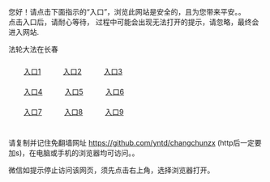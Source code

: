 您好！请点击下面指示的“入口”，浏览此网站是安全的，且为您带来平安。。 <br/>
点击入口后，请耐心等待， 过程中可能会出现无法打开的提示，请忽略，最终会进入网站. </br>

法轮大法在长春<br/>
<div style="padding:10px"><a style="margin:20px" target="_blank" href="http://d34faa9d0sze85.cloudfront.net/zytas?bqobwj" id="ccLink1" rel="nofollow">入口1</a> <a target="_blank" style="margin:20px" href="http://d2s9hh8wzijaip.cloudfront.net/zytas?shcugzyv" id="ccLink2" rel="nofollow">入口2</a> <a style="margin:20px" target="_blank" href="http://d3ev9x48i1wz6g.cloudfront.net/zytas?bgmecazu" id="ccLink3" rel="nofollow">入口3</a></div>

<div style="padding:10px" ><a style="margin:20px" target="_blank" href="http://d34faa9d0sze85.cloudfront.net/zytas?bqobwj" id="ccLink4" rel="nofollow">入口4</a> <a style="margin:20px" href="http://d2s9hh8wzijaip.cloudfront.net/zytas?shcugzyv" target="_blank" id="ccLink5" rel="nofollow">入口5</a> <a style="margin:20px" href="http://d3ev9x48i1wz6g.cloudfront.net/zytas?bgmecazu" target="_blank" id="ccLink6" rel="nofollow">入口6</a></div>

<div style="padding:10px"><a style="margin:20px" target="_blank" href="http://d34faa9d0sze85.cloudfront.net/zytas?bqobwj" id="ccLink7" rel="nofollow">入口7</a> <a style="margin:20px" href="http://d2s9hh8wzijaip.cloudfront.net/zytas?shcugzyv" target="_blank" id="ccLink8" rel="nofollow">入口8</a> <a style="margin:20px" target="_blank" href="http://d3ev9x48i1wz6g.cloudfront.net/zytas?bgmecazu" id="ccLink9" rel="nofollow">入口9</a></div>

<br/>



请复制并记住免翻墙网址 https://github.com/yntd/changchunzx (http后一定要加s)，在电脑或手机的浏览器均可访问。。<br/>

微信如提示停止访问该网页，须先点击右上角，选择浏览器打开。
